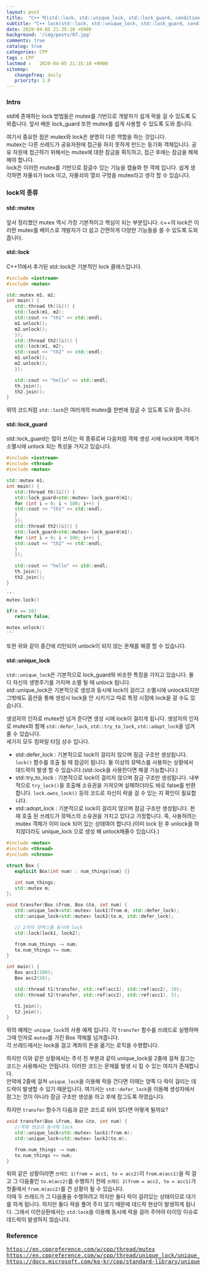 ```yaml
---
layout: post
title:  "C++ 락(std::lock, std::unique_lock, std::lock_guard, condition_variable...)"
subtitle: "C++ lock(std::lock, std::unique_lock, std::lock_guard, condition_variable...)"
date: 2020-04-05 21:35:10 +0900
background: '/img/posts/07.jpg'
comments: true
catalog: true
categories: CPP
tags : CPP
lastmod :   2020-04-05 21:35:10 +0900
sitemap:
   changefreq: daily
   priority: 1.0
---
```


### Intro

std에 존재하는 lock 방법들은 mutex를 기반으로 개발자가 쉽게 락을 걸 수 있도록 도와줍니다. 앞서 배운 lock_guard 또한 mutex를 쉽게 사용할 수 있도록 도와 줍니다.

여기서 중요한 점은 mutex와 lock은 분명히 다른 역할을 하는 것입니다.  
mutex는 다른 쓰레드가 공유자원에 접근을 하지 못하게 만드는 동기화 객체입니다. 공유 자원에 접근하기 위해서는 mutex에 대한 잠금을 획득하고, 접근 후에는 잠금을 해제 해야 합니다.  
lock은 이러한 mutex를 기반으로 잠글수 있는 기능을 캡슐화 한 객체 입니다. 쉽게 생각하면 자물쇠가 lock 이고, 자물쇠의 열쇠 구멍을 mutex라고 생각 할 수 있습니다.

### lock의 종류

#### std::mutex

앞서 정리했던 mutex 역시 가장 기본적이고 핵심이 되는 부분입니다. c++의 lock은 이러한 mutex를 베이스로 개발자가 더 쉽고 간편하게 다양한 기능들을 쓸 수 있도록 도와줍니다.

#### std::lock

C++11에서 추가된 std::lock은 기본적인 lock 클래스입니다.

```cpp
#include <iostream>
#include <mutex>

std::mutex m1, m2;
int main() {
   std::thread th([&]() {
   std::lock(m1, m2);
   std::cout << "th1" << std::endl;
   m1.unlock();
   m2.unlock();
   });
   std::thread th2([&]() {
   std::lock(m1, m2);
   std::cout << "th2" << std::endl;
   m1.unlock();
   m2.unlock();
   });

   std::cout << "hello" << std::endl;
   th.join();
   th2.join();
}
```

위의 코드처럼 `std::lock`은 여러개의 mutex를 한번에 잠글 수 있도록 도와 줍니다.

#### std::lock_guard

std::lock_guard는 많이 쓰이는 락 종류로써 다음처럼 객체 생성 시에 lock되며 객체가 소멸시에 unlock 되는 특성을 가지고 있습니다.

```cpp
#include <iostream>
#include <thread>
#include <mutex>

std::mutex m1;
int main() {
   std::thread th([&]() {
   std::lock_guard<std::mutex> lock_guard(m1);
   for (int i = 0; i < 100; i++) {
   std::cout << "th1" << std::endl;
   }
   });
   std::thread th2([&]() {
   std::lock_guard<std::mutex> lock_guard(m1);
   for (int i = 0; i < 100; i++) {
   std::cout << "th2" << std::endl;
   }
   });

   std::cout << "hello" << std::endl;
   th.join();
   th2.join();
}
```

```cpp
'''
mutex.lock()

if(n == 10)
   return false;

mutex.unlock()
'''
```

또한 위와 같이 중간에 리턴되어 unlock이 되지 않는 문제를 해결 할 수 있습니다.

#### std::unique_lock

`std::unique_lock`은 기본적으로 lock_guard와 비슷한 특징을 가지고 있습니다. 둘 다 자신의 생명주기를 가지며 소멸 될 때 unlock 됩니다.  
std::unique_lock은 기본적으로 생성과 동시에 lock이 걸리고 소멸시에 unlock되지만 그밖에도 옵션을 통해 생성시 lock을 안 시키기고 따로 특정 시점에 lock을 걸 수도 있습니다.

생성자의 인자로 mutex만 넘겨 준다면 생성 시에 lock이 걸리게 됩니다.
생성자의 인자로 mutex와 함께 `std::defer_lock`, `std::try_to_lock`, `std::adopt_lock`을 넘겨 줄 수 있습니다.  
세가지 모두 컴파일 타임 상수 입니다.

- std::defer_lock : 기본적으로 lock이 걸리지 않으며 잠금 구조만 생성됩니다.  `lock()` 함수를 호출 될 때 잠금이 됩니다. 둘 이상의 뮤텍스를 사용하는 상황에서 데드락이 발생 할 수 있습니다.(std::lock을 사용한다면 해결 가능합니다.)
- std::try_to_lock : 기본적으로 lock이 걸리지 않으며 잠금 구조만 생성됩니다. 내부적으로 `try_lock()`을 호출해 소유권을 가져오며 실패하더라도 바로 false를 반환 합니다. `lock.owns_lock()` 등의 코드로 자신이 락을 걸 수 있는 지 확인이 필요합니다.
- std::adopt_lock : 기본적으로 lock이 걸리지 않으며 잠금 구조만 생성됩니다. 현재 호출 된 쓰레드가 뮤텍스의 소유권을 가지고 있다고 가정합니다. 즉, 사용하려는 mutex 객체가 이미 lock 되어 있는 상태여야 합니다.(이미 lock 된 후 unlock을 하지않더라도 unique_lock 으로 생성 해 unlock해줄수 있습니다.)

```cpp
#include <mutex>
#include <thread>
#include <chrono>

struct Box {
   explicit Box(int num) : num_things{num} {}

   int num_things;
   std::mutex m;
};

void transfer(Box &from, Box &to, int num) {
   std::unique_lock<std::mutex> lock1(from.m, std::defer_lock);
   std::unique_lock<std::mutex> lock2(to.m, std::defer_lock);

   // 2개의 뮤텍스를 동시에 lock
   std::lock(lock1, lock2);

   from.num_things -= num;
   to.num_things += num;
}

int main() {
   Box acc1(100);
   Box acc2(50);

   std::thread t1(transfer, std::ref(acc1), std::ref(acc2), 10);
   std::thread t2(transfer, std::ref(acc2), std::ref(acc1), 5);

   t1.join();
   t2.join();
}
```

위의 예제는 `unique_lock`의 사용 예제 입니다. 각 `transfer` 함수를 쓰레드로 실행하며 그때 인자로 `mutex`를 가진 Box 객체를 넘겨줍니다.  
각 쓰레드에서는 lock을 걸고 계좌의 돈을 옮기는 로직을 수행합니다.

하지만 이와 같은 상황에서는 주석 친 부분과 같이 unique_lock을 2줄에 걸쳐 잠그는 코드는 사용해서는 안됩니다. 이러한 코드는 문제를 발생 시 킬 수 있는 여지가 존재합니다.  
만약에 2줄에 걸쳐 `unique_lock`을 이용해 락을 건다면 이때는 양쪽 다 락이 걸리는 데드락이 발생할 수 있기 때문입니다.
여기서는 `std::defer_lock`을 이용해 생성자에서 잠그는 것이 아니라 잠금 구조만 생성을 하고 후에 잠그도록 하였습니다.  

하지만 `transfer` 함수가 다음과 같은 코드로 되어 있다면 어떻게 될까요?

```cpp
void transfer(Box &from, Box &to, int num) {
   //객체 생성과 동시에 lock
   std::unique_lock<std::mutex> lock1(from.m);
   std::unique_lock<std::mutex> lock2(to.m);

   from.num_things -= num;
   to.num_things += num;
}
```

위와 같은 상황이라면 `쓰레드 1(from = acc1, to = acc2)`이 `from.m(acc1)`을 락 걸고 그 다음줄인 `to.m(acc2)`를 수행하기 전에 `쓰레드 2(from = acc2, to = acc1)`가 첫줄에서 `from.m(acc2)`를 건 상황이 될 수 있습니다.  
이때 두 쓰레드가 그 다음줄을 수행하려고 하지만 둘다 락이 걸려있는 상태이므로 대기를 하게 됩니다. 하지만 둘다 락을 풀어 주지 않기 때문에 데드락 현상이 발생하게 됩니다. 그래서 이런상환에서는 `std:lock`을 이용해 동시에 락을 걸어 주어야 타이밍 이슈로 데드락이 발생하지 않습니다.

### Reference

<pre>
<a href="https://en.cppreference.com/w/cpp/thread/mutex">https://en.cppreference.com/w/cpp/thread/mutex</a>
<a href="https://en.cppreference.com/w/cpp/thread/unique_lock/unique_lock">https://en.cppreference.com/w/cpp/thread/unique_lock/unique_lock</a>
<a href="https://docs.microsoft.com/ko-kr/cpp/standard-library/unique-lock-class?view=vs-2019">https://docs.microsoft.com/ko-kr/cpp/standard-library/unique-lock-class?view=vs-2019</a>

</pre>
